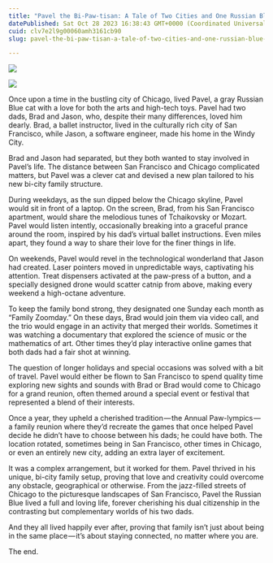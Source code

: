 ```yaml
---
title: "Pavel the Bi-Paw-tisan: A Tale of Two Cities and One Russian Blue"
datePublished: Sat Oct 28 2023 16:38:43 GMT+0000 (Coordinated Universal Time)
cuid: clv7e2l9g00060amh3161cb90
slug: pavel-the-bi-paw-tisan-a-tale-of-two-cities-and-one-russian-blue-ad858564056f

---
```


![](https://cdn.hashnode.com/res/hashnode/image/upload/v1713574594615/7fc49475-e7fd-4a07-ba0b-31c5aa5fa91b.jpeg)

![](https://cdn.hashnode.com/res/hashnode/image/upload/v1713574595960/9ab303a6-fe7d-4d2d-8776-5b49eb77ee55.jpeg)

Once upon a time in the bustling city of Chicago, lived Pavel, a gray Russian Blue cat with a love for both the arts and high-tech toys. Pavel had two dads, Brad and Jason, who, despite their many differences, loved him dearly. Brad, a ballet instructor, lived in the culturally rich city of San Francisco, while Jason, a software engineer, made his home in the Windy City.

Brad and Jason had separated, but they both wanted to stay involved in Pavel’s life. The distance between San Francisco and Chicago complicated matters, but Pavel was a clever cat and devised a new plan tailored to his new bi-city family structure.

During weekdays, as the sun dipped below the Chicago skyline, Pavel would sit in front of a laptop. On the screen, Brad, from his San Francisco apartment, would share the melodious tunes of Tchaikovsky or Mozart. Pavel would listen intently, occasionally breaking into a graceful prance around the room, inspired by his dad’s virtual ballet instructions. Even miles apart, they found a way to share their love for the finer things in life.

On weekends, Pavel would revel in the technological wonderland that Jason had created. Laser pointers moved in unpredictable ways, captivating his attention. Treat dispensers activated at the paw-press of a button, and a specially designed drone would scatter catnip from above, making every weekend a high-octane adventure.

To keep the family bond strong, they designated one Sunday each month as “Family Zoomday.” On these days, Brad would join them via video call, and the trio would engage in an activity that merged their worlds. Sometimes it was watching a documentary that explored the science of music or the mathematics of art. Other times they’d play interactive online games that both dads had a fair shot at winning.

The question of longer holidays and special occasions was solved with a bit of travel. Pavel would either be flown to San Francisco to spend quality time exploring new sights and sounds with Brad or Brad would come to Chicago for a grand reunion, often themed around a special event or festival that represented a blend of their interests.

Once a year, they upheld a cherished tradition — the Annual Paw-lympics — a family reunion where they’d recreate the games that once helped Pavel decide he didn’t have to choose between his dads; he could have both. The location rotated, sometimes being in San Francisco, other times in Chicago, or even an entirely new city, adding an extra layer of excitement.

It was a complex arrangement, but it worked for them. Pavel thrived in his unique, bi-city family setup, proving that love and creativity could overcome any obstacle, geographical or otherwise. From the jazz-filled streets of Chicago to the picturesque landscapes of San Francisco, Pavel the Russian Blue lived a full and loving life, forever cherishing his dual citizenship in the contrasting but complementary worlds of his two dads.

And they all lived happily ever after, proving that family isn’t just about being in the same place — it’s about staying connected, no matter where you are.

The end.